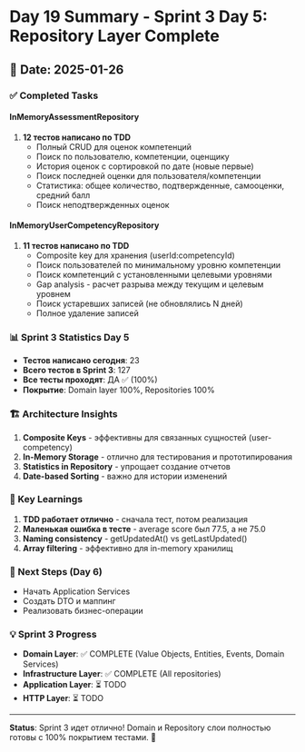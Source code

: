 # Day 19 Summary - Sprint 3 Day 5: Repository Layer Complete

## 📅 Date: 2025-01-26

### ✅ Completed Tasks

#### InMemoryAssessmentRepository
1. **12 тестов написано по TDD**
   - Полный CRUD для оценок компетенций
   - Поиск по пользователю, компетенции, оценщику
   - История оценок с сортировкой по дате (новые первые)
   - Поиск последней оценки для пользователя/компетенции
   - Статистика: общее количество, подтвержденные, самооценки, средний балл
   - Поиск неподтвержденных оценок

#### InMemoryUserCompetencyRepository
1. **11 тестов написано по TDD**
   - Composite key для хранения (userId:competencyId)
   - Поиск пользователей по минимальному уровню компетенции
   - Поиск компетенций с установленными целевыми уровнями
   - Gap analysis - расчет разрыва между текущим и целевым уровнем
   - Поиск устаревших записей (не обновлялись N дней)
   - Полное удаление записей

### 📊 Sprint 3 Statistics Day 5
- **Тестов написано сегодня**: 23
- **Всего тестов в Sprint 3**: 127
- **Все тесты проходят**: ДА ✅ (100%)
- **Покрытие**: Domain layer 100%, Repositories 100%

### 🏗️ Architecture Insights
1. **Composite Keys** - эффективны для связанных сущностей (user-competency)
2. **In-Memory Storage** - отлично для тестирования и прототипирования
3. **Statistics in Repository** - упрощает создание отчетов
4. **Date-based Sorting** - важно для истории изменений

### 🔑 Key Learnings
1. **TDD работает отлично** - сначала тест, потом реализация
2. **Маленькая ошибка в тесте** - average score был 77.5, а не 75.0
3. **Naming consistency** - getUpdatedAt() vs getLastUpdated()
4. **Array filtering** - эффективно для in-memory хранилищ

### 🎯 Next Steps (Day 6)
- Начать Application Services
- Создать DTO и маппинг
- Реализовать бизнес-операции

### 💡 Sprint 3 Progress
- **Domain Layer**: ✅ COMPLETE (Value Objects, Entities, Events, Domain Services)
- **Infrastructure Layer**: ✅ COMPLETE (All repositories)
- **Application Layer**: ⏳ TODO
- **HTTP Layer**: ⏳ TODO

---

**Status**: Sprint 3 идет отлично! Domain и Repository слои полностью готовы с 100% покрытием тестами. 🚀 